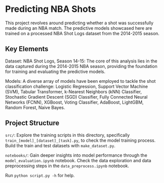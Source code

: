 # Predicting NBA Shots

This project revolves around predicting whether a shot was successfully made during an NBA match. The predictive models showcased here are trained on a processed NBA Shot Logs dataset from the 2014-2015 season.

## Key Elements
Dataset: NBA Shot Logs, Season 14-15: The core of this analysis lies in the data captured during the 2014-2015 NBA season, providing the foundation for training and evaluating the predictive models.

Models: A diverse array of models have been employed to tackle the shot classification challenge: Logistic Regression, Support Vector Machine (SVM), Tabular Transformer, k-Nearest Neighbors (kNN) Classifier, Stochastic Gradient Descent (SGD) Classifier, Fully Connected Neural Networks (FCNN), XGBoost, Voting Classifier, AdaBoost, LightGBM, Random Forest, Naive Bayes.

## Project Structure
```src/```: Explore the training scripts in this directory, specifically ```train_[model]_[dataset]_[task].py```, to check the model training process. Build the train and test datasets with ```make_dataset.py```.

```notebooks/```: Gain deeper insights into model performance through the ```model_evaluation.ipynb``` notebook. Check the data exploration and data preprocessing steps in the ```data_preprocess.ipynb``` notebook.

Run ```python script.py -h``` for help.
